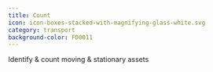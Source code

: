 ```yaml
---
title: Count
icon: icon-boxes-stacked-with-magnifying-glass-white.svg
category: transport
background-color: FD0011
---
```


Identify &amp; count moving &amp; stationary assets